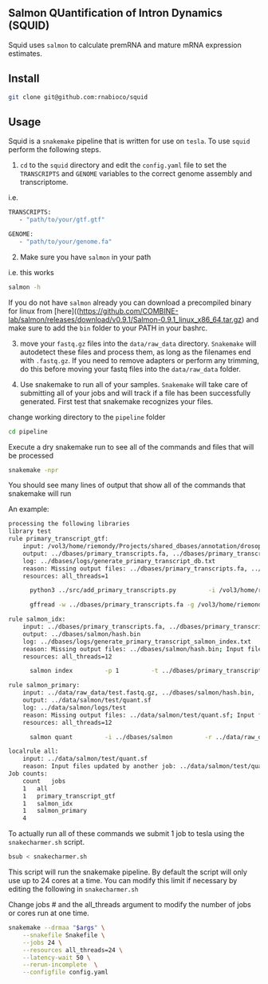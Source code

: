 
## Salmon QUantification of Intron Dynamics (SQUID)

Squid uses `salmon` to calculate premRNA and mature mRNA expression estimates. 

## Install

```bash
git clone git@github.com:rnabioco/squid
```

## Usage

Squid is a `snakemake` pipeline that is written for use on `tesla`. To use `squid` 
perform the following steps.

1) `cd` to the `squid` directory and edit the `config.yaml` file to set the `TRANSCRIPTS` and `GENOME` variables to the correct 
   genome assembly and transcriptome. 

i.e.
```bash
TRANSCRIPTS:
   - "path/to/your/gtf.gtf"

GENOME:
   - "path/to/your/genome.fa"
```

2) Make sure you have `salmon` in your path

i.e. this works
```bash
salmon -h
```

If you do not have `salmon` already you can download a precompiled binary for linux from [here]((https://github.com/COMBINE-lab/salmon/releases/download/v0.9.1/Salmon-0.9.1_linux_x86_64.tar.gz)
and make sure to add the `bin` folder to your PATH in your bashrc. 

3) move your `fastq.gz` files into the `data/raw_data` directory. `Snakemake` will autodetect these files and process
them, as long as the filenames end with `.fastq.gz`. If you need to remove adapters or perform any trimming, do this
before moving your fastq files into the `data/raw_data` folder.

4) Use snakemake to run all of your samples. `Snakemake` will take care of submitting all of your jobs and will track if
a file has been successfully generated. First test that snakemake recognizes your files.

change working directory to the `pipeline` folder
```bash
cd pipeline
```

Execute a dry snakemake run to see all of the commands and files that will be processed

```bash
snakemake -npr 
```

You should see many lines of output that show all of the commands that snakemake will run

An example:
```bash
processing the following libraries
library test
rule primary_transcript_gtf:
    input: /vol3/home/riemondy/Projects/shared_dbases/annotation/drosophila/Drosophila_melanogaster.BDGP6.84.gtf
    output: ../dbases/primary_transcripts.fa, ../dbases/primary_transcripts.gtf
    log: ../dbases/logs/generate_primary_transcript_db.txt
    reason: Missing output files: ../dbases/primary_transcripts.fa, ../dbases/primary_transcripts.gtf
    resources: all_threads=1

      python3 ../src/add_primary_transcripts.py         -i /vol3/home/riemondy/Projects/shared_dbases/annotation/drosophila/Drosophila_melanogaster.BDGP6.84.gtf         -r "gene"         -a "gene_id" > ../dbases/primary_transcripts.gtf

      gffread -w ../dbases/primary_transcripts.fa -g /vol3/home/riemondy/Projects/shared_dbases/genomes/drosophila/Drosophila_melanogaster.BDGP6.dna.toplevel.fa ../dbases/primary_transcripts.gtf

rule salmon_idx:
    input: ../dbases/primary_transcripts.fa, ../dbases/primary_transcripts.gtf
    output: ../dbases/salmon/hash.bin
    log: ../dbases/logs/generate_primary_transcript_salmon_index.txt
    reason: Missing output files: ../dbases/salmon/hash.bin; Input files updated by another job: ../dbases/primary_transcripts.fa, ../dbases/primary_transcripts.gtf
    resources: all_threads=12

      salmon index         -p 1         -t ../dbases/primary_transcripts.fa         --type "quasi"         -i ../dbases/salmon

rule salmon_primary:
    input: ../data/raw_data/test.fastq.gz, ../dbases/salmon/hash.bin, ../dbases/primary_transcripts.gtf
    output: ../data/salmon/test/quant.sf
    log: ../data/salmon/logs/test
    reason: Missing output files: ../data/salmon/test/quant.sf; Input files updated by another job: ../dbases/salmon/hash.bin, ../dbases/primary_transcripts.gtf
    resources: all_threads=12

      salmon quant         -i ../dbases/salmon         -r ../data/raw_data/test.fastq.gz         -o ../data/salmon/test         -p 1         --numBootstraps 50         --libType 'SR'         -g ../dbases/primary_transcripts.gtf

localrule all:
    input: ../data/salmon/test/quant.sf
    reason: Input files updated by another job: ../data/salmon/test/quant.sf
Job counts:
    count   jobs
    1   all
    1   primary_transcript_gtf
    1   salmon_idx
    1   salmon_primary
    4
```

To actually run all of these commands we submit 1 job to tesla using the
`snakecharmer.sh` script.

```bash
bsub < snakecharmer.sh
```

This script will run the snakemake pipeline. By default the script will only use up to 24 cores at a time. 
You can modify this limit if necessary by editing the following in `snakecharmer.sh`

Change jobs # and the all_threads argument to modify the number of jobs or cores run at one time. 
```bash
snakemake --drmaa "$args" \
    --snakefile Snakefile \
    --jobs 24 \
    --resources all_threads=24 \
    --latency-wait 50 \
    --rerun-incomplete  \
    --configfile config.yaml
```

